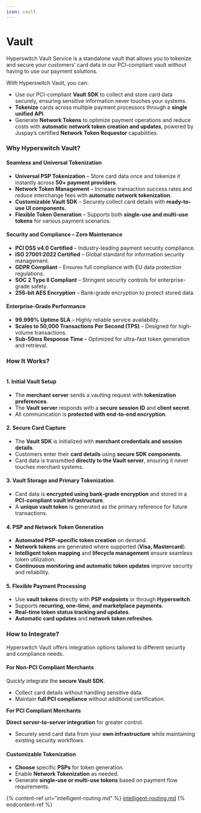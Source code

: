 ```yaml
---
icon: vault
---
```


# Vault

Hyperswitch Vault Service is a standalone vault that allows you to tokenize and secure your customers' card data in our PCI-compliant vault without having to use our payment solutions.

With Hyperswitch Vault, you can:

* Use our PCI-compliant **Vault SDK** to collect and store card data securely, ensuring sensitive information never touches your systems.
* **Tokenize** cards across multiple payment processors through a **single unified API**.
* Generate **Network Tokens** to optimize payment operations and reduce costs with **automatic network token creation and updates**, powered by Juspay’s certified **Network Token Requestor** capabilities.

### Why Hyperswitch Vault?

#### Seamless and Universal Tokenization

* **Universal PSP Tokenization** – Store card data once and tokenize it instantly across **50+ payment providers**.
* **Network Token Management** – Increase transaction success rates and reduce interchange fees with **automatic network tokenization**.
* **Customizable Vault SDK** – Securely collect card details with **ready-to-use UI components**.
* **Flexible Token Generation** – Supports both **single-use and multi-use tokens** for various payment scenarios.

#### Security and Compliance – Zero Maintenance

* **PCI DSS v4.0 Certified** – Industry-leading payment security compliance.
* **ISO 27001:2022 Certified** – Global standard for information security management.
* **GDPR Compliant** – Ensures full compliance with EU data protection regulations.
* **SOC 2 Type II Compliant** – Stringent security controls for enterprise-grade safety.
* **256-bit AES Encryption** – Bank-grade encryption to protect stored data.

#### Enterprise-Grade Performance

* **99.999% Uptime SLA** – Highly reliable service availability.
* **Scales to 50,000 Transactions Per Second (TPS)** – Designed for high-volume transactions.
* **Sub-50ms Response Time** – Optimized for ultra-fast token generation and retrieval.

### How It Works?

<figure><img src="https://lh7-rt.googleusercontent.com/docsz/AD_4nXfjHOvBRI1bfnMRf5zmWz9_yw4ieV0v5IEJUwhnBwu6iqxoI2yvHE-gfZ-du--dwemuLMv9AemXN5k0BubnmF0fqwO8gtGCyuRBT2L5DQW5DiFYgZmZpEEgSVXHJW1hTjqZJf4S?key=wWT-6TmmgS7GMTZGEfcB38Ke" alt=""><figcaption></figcaption></figure>

#### 1. Initial Vault Setup

* The **merchant server** sends a vaulting request with **tokenization preferences**.
* The **Vault server** responds with a **secure session ID** and **client secret**.
* All communication is **protected with end-to-end encryption**.

#### 2. Secure Card Capture

* The **Vault SDK** is initialized with **merchant credentials and session details**.
* Customers enter their **card details** using **secure SDK components**.
* Card data is transmitted **directly to the Vault server**, ensuring it never touches merchant systems.

#### 3. Vault Storage and Primary Tokenization

* Card data is **encrypted using bank-grade encryption** and stored in a **PCI-compliant vault infrastructure**.
* A **unique vault token** is generated as the primary reference for future transactions.

#### 4. PSP and Network Token Generation

* **Automated PSP-specific token creation** on demand.
* **Network tokens** are generated where supported (**Visa, Mastercard**).
* **Intelligent token mapping** and **lifecycle management** ensure seamless token utilization.
* **Continuous monitoring and automatic token updates** improve security and reliability.

#### 5. Flexible Payment Processing

* Use **vault tokens** directly with **PSP endpoints** or through **Hyperswitch**.
* Supports **recurring, one-time, and marketplace payments**.
* **Real-time token status tracking and updates**.
* **Automatic card updates** and **network token refreshes**.

### How to Integrate?

Hyperswitch Vault offers integration options tailored to different security and compliance needs.

#### **For Non-PCI Compliant Merchants**

Quickly integrate the **secure Vault SDK**.

* Collect card details without handling sensitive data.
* Maintain **full PCI compliance** without additional certification.

**For PCI Compliant Merchants**

**Direct server-to-server integration** for greater control.

* Securely send card data from your **own infrastructure** while maintaining existing security workflows.

#### Customizable Tokenization

* **Choose** specific **PSPs** for token generation.
* Enable **Network Tokenization** as needed.
* Generate **single-use or multi-use tokens** based on payment flow requirements.

{% content-ref url="intelligent-routing.md" %}
[intelligent-routing.md](intelligent-routing.md)
{% endcontent-ref %}
